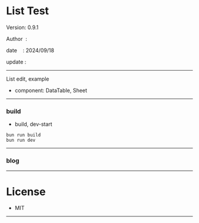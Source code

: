 ﻿# List Test

 Version: 0.9.1

 Author  :

 date    : 2024/09/18

 update :

***

List edit, example

* component: DataTable, Sheet
***
### build

* build, dev-start

```
bun run build
bun run dev
```

***
### blog

***
# License

* MIT

***

